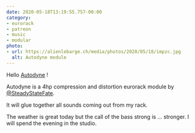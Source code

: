 ```yaml
---
date: 2020-05-18T13:19:55.757-00:00
category:
- eurorack
- patreon
- music
- modular
photo:
- url: https://alienlebarge.ch/media/photos/2020/05/18/impzc.jpg
  alt: Autodyne module
---
```

Hello [Autodyne](http://www.steadystatefate.com/autodyne) !

Autodyne is a 4hp compression and distortion eurorack module by [@SteadyStateFate](https://www.twitter.com/SteadyStateFate). 

It will glue together all sounds coming out from my rack.

The weather is great today but the call of the bass strong is ... stronger. I will spend the evening in the studio.
